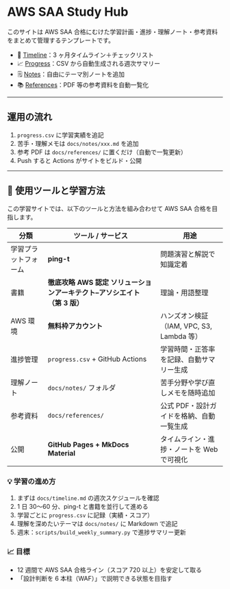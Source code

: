 # AWS SAA Study Hub

このサイトは AWS SAA 合格にむけた学習計画・進捗・理解ノート・参考資料をまとめて管理するテンプレートです。

- 📅 [Timeline](timeline.md)：3 ヶ月タイムライン＋チェックリスト
- 📈 [Progress](progress.md)：CSV から自動生成される週次サマリー
- 🗒️ [Notes](notes/index.md)：自由にテーマ別ノートを追加
- 📚 [References](references/index.md)：PDF 等の参考資料を自動一覧化

---

## 運用の流れ

1. `progress.csv` に学習実績を追記
2. 苦手・理解メモは `docs/notes/xxx.md` を追加
3. 参考 PDF は `docs/references/` に置くだけ（自動で一覧更新）
4. Push すると Actions がサイトをビルド・公開

---

## 🧰 使用ツールと学習方法

この学習サイトでは、以下のツールと方法を組み合わせて AWS SAA 合格を目指します。

| 分類                 | ツール / サービス                                                        | 用途                                      |
| -------------------- | ------------------------------------------------------------------------ | ----------------------------------------- |
| 学習プラットフォーム | **ping-t**                                                               | 問題演習と解説で知識定着                  |
| 書籍                 | **徹底攻略 AWS 認定 ソリューションアーキテクト–アソシエイト（第 3 版）** | 理論・用語整理                            |
| AWS 環境             | **無料枠アカウント**                                                     | ハンズオン検証（IAM, VPC, S3, Lambda 等） |
| 進捗管理             | `progress.csv` + GitHub Actions                                          | 学習時間・正答率を記録、自動サマリー生成  |
| 理解ノート           | `docs/notes/` フォルダ                                                   | 苦手分野や学び直しメモを随時追加          |
| 参考資料             | `docs/references/`                                                       | 公式 PDF・設計ガイドを格納、自動一覧生成  |
| 公開                 | **GitHub Pages + MkDocs Material**                                       | タイムライン・進捗・ノートを Web で可視化 |

### 💡 学習の進め方

1. まずは `docs/timeline.md` の週次スケジュールを確認
2. 1 日 30〜60 分、ping-t と書籍を並行して進める
3. 学習ごとに `progress.csv` に記録（実績・スコア）
4. 理解を深めたいテーマは `docs/notes/` に Markdown で追記
5. 週末：`scripts/build_weekly_summary.py` で進捗サマリー更新

### 📈 目標

- 12 週間で AWS SAA 合格ライン（スコア 720 以上）を安定して取る
- 「設計判断を 6 本柱（WAF）」で説明できる状態を目指す

